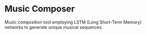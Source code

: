 # Music Composer

Music composition tool employing LSTM (Long Short-Term Memory) networks to generate unique musical sequences.
